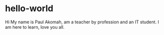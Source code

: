 # hello-world
Hi 
My name is Paul Akomah, am a teacher by profession and an IT student.
I am here to learn, love you all.
